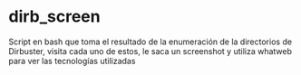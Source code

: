 # dirb_screen
Script en bash que toma el resultado de la enumeración de la directorios de Dirbuster, visita cada uno de estos, le saca un screenshot y utiliza whatweb para ver las tecnologías utilizadas
